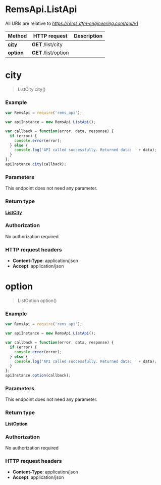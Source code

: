 # RemsApi.ListApi

All URIs are relative to *https://rems.dfm-engineering.com/api/v1*

Method | HTTP request | Description
------------- | ------------- | -------------
[**city**](ListApi.md#city) | **GET** /list/city | 
[**option**](ListApi.md#option) | **GET** /list/option | 


<a name="city"></a>
# **city**
> ListCity city()



### Example
```javascript
var RemsApi = require('rems_api');

var apiInstance = new RemsApi.ListApi();

var callback = function(error, data, response) {
  if (error) {
    console.error(error);
  } else {
    console.log('API called successfully. Returned data: ' + data);
  }
};
apiInstance.city(callback);
```

### Parameters
This endpoint does not need any parameter.

### Return type

[**ListCity**](ListCity.md)

### Authorization

No authorization required

### HTTP request headers

 - **Content-Type**: application/json
 - **Accept**: application/json

<a name="option"></a>
# **option**
> ListOption option()



### Example
```javascript
var RemsApi = require('rems_api');

var apiInstance = new RemsApi.ListApi();

var callback = function(error, data, response) {
  if (error) {
    console.error(error);
  } else {
    console.log('API called successfully. Returned data: ' + data);
  }
};
apiInstance.option(callback);
```

### Parameters
This endpoint does not need any parameter.

### Return type

[**ListOption**](ListOption.md)

### Authorization

No authorization required

### HTTP request headers

 - **Content-Type**: application/json
 - **Accept**: application/json

